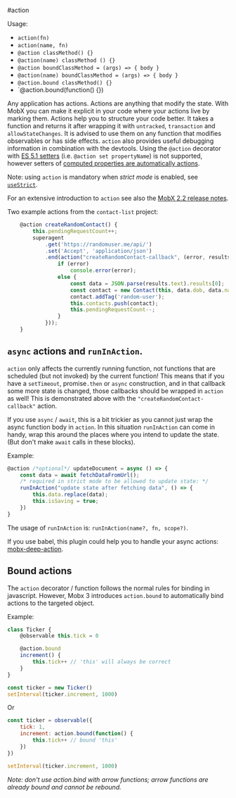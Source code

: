 #action

Usage:
* `action(fn)`
* `action(name, fn)`
* `@action classMethod() {}`
* `@action(name) classMethod () {}`
* `@action boundClassMethod = (args) => { body }`
* `@action(name) boundClassMethod = (args) => { body }`
* `@action.bound classMethod() {}`
* `@action.bound(function() {})

Any application has actions. Actions are anything that modify the state.
With MobX you can make it explicit in your code where your actions live by marking them.
Actions help you to structure your code better.
It takes a function and returns it after wrapping it with `untracked`, `transaction` and `allowStateChanges`.
It is advised to use them on any function that modifies observables or has side effects.
`action` also provides useful debugging information in combination with the devtools.
Using the `@action` decorator with [ES 5.1 setters](http://www.ecma-international.org/ecma-262/5.1/#sec-11.1.5) (i.e. `@action set propertyName`) is not supported, however setters of [computed properties are automatically actions](https://github.com/mobxjs/mobx/blob/gh-pages/docs/refguide/computed-decorator.md#setters-for-computed-values).


Note: using `action` is mandatory when *strict mode* is enabled, see [`useStrict`](https://github.com/mobxjs/mobx/blob/gh-pages/docs/refguide/api.md#usestrict).

For an extensive introduction to `action` see also the [MobX 2.2 release notes](https://medium.com/p/45cdc73c7c8d/).

Two example actions from the `contact-list` project:

```javascript
	@action	createRandomContact() {
		this.pendingRequestCount++;
		superagent
			.get('https://randomuser.me/api/')
			.set('Accept', 'application/json')
			.end(action("createRandomContact-callback", (error, results) => {
				if (error)
					console.error(error);
				else {
					const data = JSON.parse(results.text).results[0];
					const contact = new Contact(this, data.dob, data.name, data.login.username, data.picture)
					contact.addTag('random-user');
					this.contacts.push(contact);
					this.pendingRequestCount--;
				}
			}));
	}
```

## `async` actions and `runInAction`.

`action` only affects the currently running function, not functions that are scheduled (but not invoked) by the current function!
This means that if you have a `setTimeout`, promise`.then` or `async` construction, and in that callback some more state is changed, those callbacks should be wrapped in `action` as well!
This is demonstrated above with the `"createRandomContact-callback"` action.

If you use `async` / `await`, this is a bit trickier as you cannot just wrap the async function body in `action`.
In this situation `runInAction` can come in handy, wrap this around the places where you intend to update the state.
(But don't make `await` calls in these blocks).

Example:
```javascript
@action /*optional*/ updateDocument = async () => {
    const data = await fetchDataFromUrl();
    /* required in strict mode to be allowed to update state: */
    runInAction("update state after fetching data", () => {
        this.data.replace(data);
        this.isSaving = true;
    })
}
```

The usage of `runInAction` is: `runInAction(name?, fn, scope?)`.

If you use babel, this plugin could help you to handle your async actions: [mobx-deep-action](https://github.com/mobxjs/babel-plugin-mobx-deep-action).

## Bound actions

The `action` decorator / function follows the normal rules for binding in javascript.
However, Mobx 3 introduces `action.bound` to automatically bind actions to the targeted object.

Example:

```javascript
class Ticker {
	@observable this.tick = 0

	@action.bound
	increment() {
		this.tick++ // 'this' will always be correct
	}
}

const ticker = new Ticker()
setInterval(ticker.increment, 1000)
```

Or

```javascript
const ticker = observable({
	tick: 1,
	increment: action.bound(function() {
		this.tick++ // bound 'this'
	})
})

setInterval(ticker.increment, 1000)
```

_Note: don't use *action.bind* with arrow functions; arrow functions are already bound and cannot be rebound._
